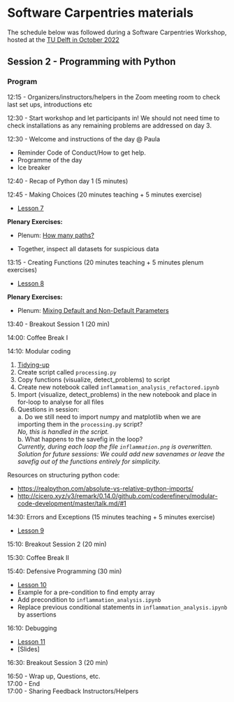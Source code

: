 # Software Carpentries materials 

The schedule below was followed during a Software Carpentries Workshop, hosted at the [TU Delft in October 2022](https://4turesearchdata-carpentries.github.io/2022-10-17-tudelft-online/)

## Session 2  - Programming with Python

### Program

12:15 - Organizers/instructors/helpers in the Zoom meeting room to check last set ups, introductions etc   

12:30 - Start workshop and let participants in! We should not need time to check installations as any remaining problems are addressed on day 3. 

12:30 - Welcome and instructions of the day @ Paula
- Reminder Code of Conduct/How to get help. 
- Programme of the day
- Ice breaker   

12:40 - Recap of Python day 1 (5 minutes)   

12:45 - Making Choices (20 minutes teaching + 5 minutes exercise)   
- [Lesson 7](https://swcarpentry.github.io/python-novice-inflammation/07-cond/index.html)

**Plenary Exercises:**
- Plenum: [How many paths?](https://swcarpentry.github.io/python-novice-inflammation/07-cond/index.html#how-many-paths )

- Together, inspect all datasets for suspicious data

13:15 - Creating Functions (20 minutes teaching + 5 minutes plenum exercises)
- [Lesson 8](https://swcarpentry.github.io/python-novice-inflammation/08-func/index.html)

**Plenary Exercises:**
- Plenum: [Mixing Default and Non-Default Parameters](https://swcarpentry.github.io/python-novice-inflammation/08-func/index.html#mixing-default-and-non-default-parameters)


13:40 - Breakout Session 1 (20 min) 

14:00: Coffee Break I

14:10: Modular coding

1.	[Tidying-up](https://swcarpentry.github.io/python-novice-inflammation/08-func/index.html#tidying-up)   
2.	Create script called `processing.py`   
3.	Copy functions (visualize, detect_problems) to script   
4.	Create new notebook called `inflammation_analysis_refactored.ipynb`   
5.	Import (visualize, detect_problems) in the new notebook and place in for-loop to analyse for all files   
6.	Questions in session:   
a.	Do we still need to import numpy and matplotlib when we are importing them in the `processing.py` script?    
_No, this is handled in the script._   
b.	What happens to the savefig in the loop?    
_Currently, during each loop the file `inflammation.png` is overwritten. Solution for future sessions: We could add new savenames or leave the savefig out of the functions entirely for simplicity._


Resources on structuring python code:
-	https://realpython.com/absolute-vs-relative-python-imports/
-	http://cicero.xyz/v3/remark/0.14.0/github.com/coderefinery/modular-code-development/master/talk.md/#1


14:30: Errors and Exceptions (15 minutes teaching + 5 minutes exercise)
- [Lesson 9](https://swcarpentry.github.io/python-novice-inflammation/09-errors/index.html)

15:10: Breakout Session 2 (20 min)

15:30: Coffee Break II

15:40: Defensive Programming (30 min)
- [Lesson 10](https://swcarpentry.github.io/python-novice-inflammation/10-defensive/index.html)
- Example for a pre-condition to find empty array
- Add precondition to `inflammation_analysis.ipynb`
- Replace previous conditional statements in `inflammation_analysis.ipynb` by assertions

16:10: Debugging
- [Lesson 11](https://swcarpentry.github.io/python-novice-inflammation/11-debugging/index.html)  
- [Slides]

16:30: Breakout Session 3 (20 min)

16:50 - Wrap up, Questions, etc.   
17:00 - End   
17:00 - Sharing Feedback Instructors/Helpers   

